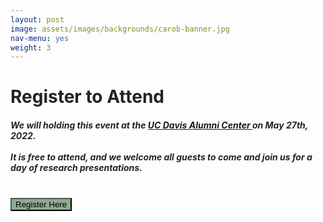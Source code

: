 ```yaml
---
layout: post
image: assets/images/backgrounds/carob-banner.jpg
nav-menu: yes
weight: 3
---
```


<h1 style="color:#202520">Register to Attend</h1>

<h5 style="color:#202520">
We will holding this event at the <a href =  "https://goo.gl/maps/rKTvjyYBxNgJrKF18" target="_blank" rel="noopener noreferrer" style = "text-decoration: underline"> UC Davis Alumni Center </a> on May 27th, 2022.
<br><br>
It is free to attend, and we welcome all guests to come and join us for a day of research presentations.
<br>
</h5>

<br>
<a href =  "https://docs.google.com/forms/d/e/1FAIpQLSdC3wVb3H4llKbW5TBYwQaVygEPPpfPUQSzkBD1-fW_iFkTZg/viewform?usp=sf_link" target="_blank" rel="noopener noreferrer"><button style = "background:#8eaa8f">Register Here</button></a> 






